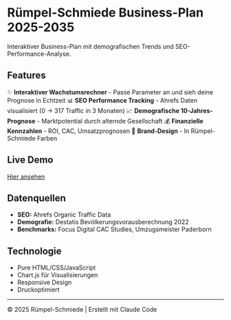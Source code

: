# Rümpel-Schmiede Business-Plan 2025-2035

Interaktiver Business-Plan mit demografischen Trends und SEO-Performance-Analyse.

## Features

✨ **Interaktiver Wachstumsrechner** - Passe Parameter an und sieh deine Prognose in Echtzeit
📊 **SEO Performance Tracking** - Ahrefs Daten visualisiert (0 → 317 Traffic in 3 Monaten)
📈 **Demografische 10-Jahres-Prognose** - Marktpotential durch alternde Gesellschaft
💰 **Finanzielle Kennzahlen** - ROI, CAC, Umsatzprognosen
🎨 **Brand-Design** - In Rümpel-Schmiede Farben

## Live Demo

[Hier ansehen](https://ruempel-schmiede-businessplan.vercel.app)

## Datenquellen

- **SEO:** Ahrefs Organic Traffic Data
- **Demografie:** Destatis Bevölkerungsvorausberechnung 2022
- **Benchmarks:** Focus Digital CAC Studies, Umzugsmeister Paderborn

## Technologie

- Pure HTML/CSS/JavaScript
- Chart.js für Visualisierungen
- Responsive Design
- Druckoptimiert

---

© 2025 Rümpel-Schmiede | Erstellt mit Claude Code
